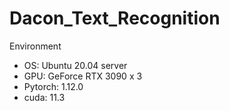 # Dacon_Text_Recognition

Environment

- OS: Ubuntu 20.04 server
- GPU: GeForce RTX 3090 x 3
- Pytorch: 1.12.0
- cuda: 11.3
